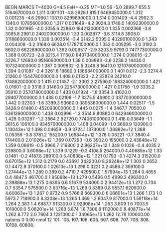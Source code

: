 BEGN
MARCS T=4000 G=4.5 FeH=-0.25 MT=1.0
                  56
-5.0 2899.7 655.5 5164670000.0 1.311 0.001101 
-4.8 2928.1 815.1 6469450000.0 1.312 0.001235 
-4.6 2960.1 1037.0 8299890000.0 1.314 0.001409 
-4.4 2992.3 1340.0 10785600000.0 1.317 0.001649 
-4.2 3024.3 1748.0 14092300000.0 1.32 0.001965 
-4.0 3055.6 2286.0 18421200000.0 1.325 0.002368 
-3.8 3085.8 2991.0 24020000000.0 1.33 0.002877 
-3.6 3114.8 3908.0 31188600000.0 1.336 0.003514 
-3.4 3142.2 5095.0 40296100000.0 1.343 0.004308 
-3.2 3168.0 6628.0 51787100000.0 1.352 0.005295 
-3.0 3192.3 8602.0 66228900000.0 1.362 0.006517 
-2.9 3203.9 9793.0 74777300000.0 1.368 0.00723 
-2.8 3215.4 11150.0 84373400000.0 1.374 0.008016 
-2.7 3226.7 12680.0 95160900000.0 1.38 0.008883 
-2.6 3238.2 14430.0 107324000000.0 1.387 0.009832 
-2.5 3249.8 16410.0 121076000000.0 1.394 0.01087 
-2.4 3261.8 18680.0 136684000000.0 1.401 0.012 
-2.3 3274.4 21260.0 154478000000.0 1.408 0.01323 
-2.2 3287.8 24210.0 174862000000.0 1.415 0.01457 
-2.1 3302.3 27590.0 198324000000.0 1.421 0.01601 
-2.0 3318.0 31460.0 225473000000.0 1.427 0.01756 
-1.9 3335.2 35910.0 257078000000.0 1.433 0.01924 
-1.8 3354.3 41020.0 294077000000.0 1.438 0.02106 
-1.7 3375.5 46900.0 337703000000.0 1.442 0.02303 
-1.6 3399.3 53680.0 389536000000.0 1.444 0.02517 
-1.5 3426.9 61480.0 452093000000.0 1.445 0.0275 
-1.4 3467.7 70500.0 536126000000.0 1.438 0.02996 
-1.3 3514.9 80880.0 642946000000.0 1.428 0.03287 
-1.2 3564.2 92720.0 774061000000.0 1.418 0.03649 
-1.1 3615.6 106100.0 934570000000.0 1.408 0.04099 
-1.0 3668.9 120900.0 1.13043e+12 1.398 0.04659 
-0.9 3724.1 137300.0 1.36882e+12 1.388 0.05356 
-0.8 3781.2 155200.0 1.65844e+12 1.378 0.06221 
-0.7 3840.4 174400.0 2.01026e+12 1.369 0.07293 
-0.6 3902.0 195000.0 2.43848e+12 1.359 0.08619 
-0.5 3966.7 216800.0 2.96207e+12 1.349 0.1026 
-0.4 4035.2 239800.0 3.6066e+12 1.339 0.1229 
-0.3 4108.5 264000.0 4.40685e+12 1.33 0.1481 
-0.2 4187.8 289100.0 5.40838e+12 1.321 0.1793 
-0.1 4274.3 315200.0 6.67015e+12 1.312 0.2179 
0.0 4369.1 342200.0 8.26248e+12 1.303 0.2652 
0.1 4472.8 370100.0 1.02613e+13 1.296 0.3221 
0.2 4586.2 399100.0 1.27444e+13 1.289 0.389 
0.3 4710.7 429500.0 1.57994e+13 1.284 0.4655 
0.4 4847.5 461700.0 1.95068e+13 1.279 0.5496 
0.5 4999.3 496300.0 2.39888e+13 1.275 0.6395 
0.6 5167.9 534000.0 2.94412e+13 1.272 0.734 
0.7 5354.7 575500.0 3.63716e+13 1.269 0.8389 
0.8 5557.1 620900.0 4.60063e+13 1.267 0.9732 
0.9 5766.8 669300.0 6.06601e+13 1.266 1.173 
1.0 5973.7 718900.0 8.3208e+13 1.265 1.469 
1.2 6347.9 817000.0 1.59118e+14 1.264 2.383 
1.4 6687.7 913300.0 2.92908e+14 1.263 3.809 
1.6 7003.5 1010000.0 5.08201e+14 1.263 5.874 
1.8 7306.8 1112000.0 8.40877e+14 1.262 8.772 
2.0 7604.3 1221000.0 1.34065e+15 1.262 12.79 
100000.00
natoms              0      0.00
nmol          12
          101.         106.       107.      108.         606.        607.        608.
          707.         708.       808.    10108.       60808.
